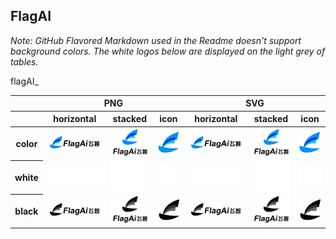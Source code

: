 ## FlagAI

*Note: GitHub Flavored Markdown used in the Readme doesn't support background colors. The white logos below are displayed on the light grey of tables.*

<table class="logos-table">
	<thead>
		<tr>flagAI_
			<th></th>
			<th colspan="3">PNG</th>
			<th colspan="3">SVG</th>
		</tr>
		<tr>
			<th></th>
			<th>horizontal</th>
			<th>stacked</th>
			<th>icon</th>
			<th>horizontal</th>
			<th>stacked</th>
			<th>icon</th>
		</tr>
	</thead>	
    <tbody>
		<tr>
			<th>color</th>
			<td><a href="horizontal/color/flagAI_horizontal-color.png" download><img src="horizontal/color/flagAI_horizontal-color.png" width="200"></a></td>
			<td><a href="stacked/color/flagAI_stacked-color.png" download><img src="stacked/color/flagAI_stacked-color.png" width="95"></a></td>
			<td><a href="icon/color/flagAI_icon-color.png" download><img src="icon/color/flagAI_icon-color.png" width="75"></a></td>
			<td><a href="horizontal/color/flagAI_horizontal-color.svg" download><img src="horizontal/color/flagAI_horizontal-color.svg" width="200"></a></td>
			<td><a href="stacked/color/flagAI_stacked-color.svg" download><img src="stacked/color/flagAI_stacked-color.svg" width="95"></a></td>
			<td><a href="icon/color/flagAI_icon-color.png" download><img src="icon/color/flagAI_icon-color.png" width="75"></a></td>
		</tr>
		<tr>
			<th>white</th>
			<td><a href="horizontal/white/flagAI_horizontal-white.png" download><img src="horizontal/white/flagAI_horizontal-white.png" width="200"></a></td>
			<td><a href="stacked/white/flagAI_stacked-white.png" download><img src="stacked/white/flagAI_stacked-white.png" width="95"></a></td>
			<td><a href="icon/white/flagAI_icon-white.png" download><img src="icon/white/flagAI_icon-white.png" width="75"></a></td>
			<td><a href="horizontal/white/flagAI_horizontal-white.svg" download><img src="horizontal/white/flagAI_horizontal-white.svg" width="200"></a></td>
			<td><a href="stacked/white/flagAI_stacked-white.svg" download><img src="stacked/white/flagAI_stacked-white.svg" width="95"></a></td>
			<td><a href="icon/white/flagAI_icon-white.svg" download><img src="icon/white/flagAI_icon-white.svg" width="75"></a></td>
		</tr>
		<tr>
			<th>black</th>
			<td><a href="horizontal/black/flagAI_horizontal-black.png" download><img src="horizontal/black/flagAI_horizontal-black.png" width="200"></a></td>
			<td><a href="stacked/black/flagAI_stacked-black.png" download><img src="stacked/black/flagAI_stacked-black.png" width="95"></a></td>
			<td><a href="icon/black/flagAI_icon-black.png" download><img src="icon/black/flagAI_icon-black.png" width="75"></a></td>
			<td><a href="horizontal/black/flagAI_horizontal-black.svg" download><img src="horizontal/black/flagAI_horizontal-black.svg" width="200"></a></td>
			<td><a href="stacked/black/flagAI_stacked-black.svg" download><img src="stacked/black/flagAI_stacked-black.svg" width="95"></a></td>
			<td><a href="icon/black/flagAI_icon-black.svg" download><img src="icon/black/flagAI_icon-black.svg" width="75"></a></td>
		</tr>
	</tbody>	
</table>

